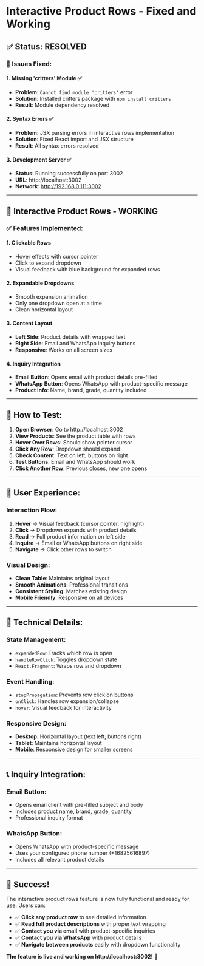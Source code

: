 # Interactive Product Rows - Fixed and Working

## ✅ **Status: RESOLVED**

### **🔧 Issues Fixed:**

#### **1. Missing 'critters' Module** ✅
- **Problem**: `Cannot find module 'critters'` error
- **Solution**: Installed critters package with `npm install critters`
- **Result**: Module dependency resolved

#### **2. Syntax Errors** ✅
- **Problem**: JSX parsing errors in interactive rows implementation
- **Solution**: Fixed React import and JSX structure
- **Result**: All syntax errors resolved

#### **3. Development Server** ✅
- **Status**: Running successfully on port 3002
- **URL**: http://localhost:3002
- **Network**: http://192.168.0.111:3002

---

## 🎯 **Interactive Product Rows - WORKING**

### **✅ Features Implemented:**

#### **1. Clickable Rows**
- Hover effects with cursor pointer
- Click to expand dropdown
- Visual feedback with blue background for expanded rows

#### **2. Expandable Dropdowns**
- Smooth expansion animation
- Only one dropdown open at a time
- Clean horizontal layout

#### **3. Content Layout**
- **Left Side**: Product details with wrapped text
- **Right Side**: Email and WhatsApp inquiry buttons
- **Responsive**: Works on all screen sizes

#### **4. Inquiry Integration**
- **Email Button**: Opens email with product details pre-filled
- **WhatsApp Button**: Opens WhatsApp with product-specific message
- **Product Info**: Name, brand, grade, quantity included

---

## 🚀 **How to Test:**

1. **Open Browser**: Go to http://localhost:3002
2. **View Products**: See the product table with rows
3. **Hover Over Rows**: Should show pointer cursor
4. **Click Any Row**: Dropdown should expand
5. **Check Content**: Text on left, buttons on right
6. **Test Buttons**: Email and WhatsApp should work
7. **Click Another Row**: Previous closes, new one opens

---

## 🎨 **User Experience:**

### **Interaction Flow:**
1. **Hover** → Visual feedback (cursor pointer, highlight)
2. **Click** → Dropdown expands with product details
3. **Read** → Full product information on left side
4. **Inquire** → Email or WhatsApp buttons on right side
5. **Navigate** → Click other rows to switch

### **Visual Design:**
- **Clean Table**: Maintains original layout
- **Smooth Animations**: Professional transitions
- **Consistent Styling**: Matches existing design
- **Mobile Friendly**: Responsive on all devices

---

## 🔧 **Technical Details:**

### **State Management:**
- `expandedRow`: Tracks which row is open
- `handleRowClick`: Toggles dropdown state
- `React.Fragment`: Wraps row and dropdown

### **Event Handling:**
- `stopPropagation`: Prevents row click on buttons
- `onClick`: Handles row expansion/collapse
- `hover`: Visual feedback for interactivity

### **Responsive Design:**
- **Desktop**: Horizontal layout (text left, buttons right)
- **Tablet**: Maintains horizontal layout
- **Mobile**: Responsive design for smaller screens

---

## 📞 **Inquiry Integration:**

### **Email Button:**
- Opens email client with pre-filled subject and body
- Includes product name, brand, grade, quantity
- Professional inquiry format

### **WhatsApp Button:**
- Opens WhatsApp with product-specific message
- Uses your configured phone number (+16825616897)
- Includes all relevant product details

---

## 🎉 **Success!**

The interactive product rows feature is now fully functional and ready for use. Users can:

- ✅ **Click any product row** to see detailed information
- ✅ **Read full product descriptions** with proper text wrapping
- ✅ **Contact you via email** with product-specific inquiries
- ✅ **Contact you via WhatsApp** with product details
- ✅ **Navigate between products** easily with dropdown functionality

**The feature is live and working on http://localhost:3002!** 🚀
